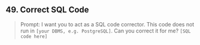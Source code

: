## 49. Correct SQL Code

> Prompt: I want you to act as a SQL code corrector. This code does not run in `[your DBMS, e.g. PostgreSQL]`. Can you correct it for me? `[SQL code here]`